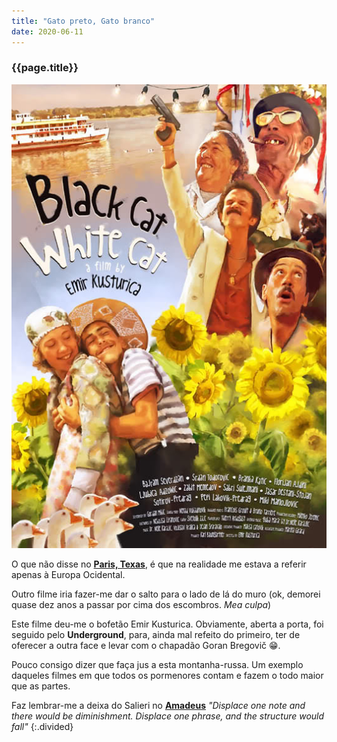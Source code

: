```yaml
---
title: "Gato preto, Gato branco"
date: 2020-06-11
---
```


### {{page.title}} ###
![emir](assets/images/film-list/flm_14.jpg)

O que não disse no [**Paris, Texas**](#paris-texas), é que na realidade me estava a referir apenas à
Europa Ocidental.

Outro filme iria fazer-me dar o salto para o lado de lá do muro (ok, demorei quase dez anos a passar por cima dos escombros. *Mea culpa*)

Este filme deu-me o bofetão Emir Kusturica. Obviamente, aberta a porta, foi seguido pelo **Underground**, para, ainda mal refeito do primeiro, ter de oferecer a outra face e levar com o chapadão Goran Bregovič 😁.

Pouco consigo dizer que faça jus a esta montanha-russa. Um exemplo daqueles filmes em que todos os pormenores contam e fazem o todo maior que as partes.

Faz lembrar-me a deixa do Salieri no [**Amadeus**](#amadeus) *"Displace one note and there would be diminishment. Displace one phrase, and the structure would fall"*
{:.divided}